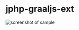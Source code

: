 # jphp-graaljs-ext
 
 ![screenshot of sample](https://sun9-3.userapi.com/c858336/v858336670/1761c5/8rBcH8ZxEqI.jpg)
 
